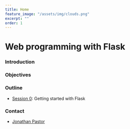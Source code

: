 ```yaml
---
title: Home
feature_image: "/assets/img/clouds.png"
excerpt: ""
order: 1
---
```


# Web programming with Flask

### Introduction


### Objectives


### Outline

- [Session 0](/session0): Getting started with Flask

### Contact

- [Jonathan Pastor](http://jonathanpastor.fr)
